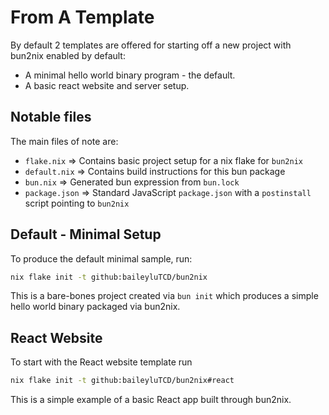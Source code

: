 # From A Template

By default 2 templates are offered for starting off a new project with bun2nix enabled by default:
- A minimal hello world binary program - the default.
- A basic react website and server setup.

## Notable files

The main files of note are:

- `flake.nix` ⇒ Contains basic project setup for a nix flake for `bun2nix`
- `default.nix` ⇒ Contains build instructions for this bun package
- `bun.nix` ⇒ Generated bun expression from `bun.lock`
- `package.json` ⇒ Standard JavaScript `package.json` with a `postinstall` script pointing to `bun2nix`

## Default - Minimal Setup

To produce the default minimal sample, run:

```bash
nix flake init -t github:baileyluTCD/bun2nix
```

This is a bare-bones project created via `bun init` which produces a simple hello world binary packaged via bun2nix.

## React Website

To start with the React website template run

```bash
nix flake init -t github:baileyluTCD/bun2nix#react
```

This is a simple example of a basic React app built through bun2nix.
